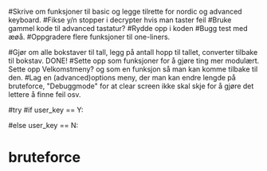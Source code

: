 


#Skrive om funksjoner til basic og legge tilrette for nordic og advanced keyboard.
#Fikse y/n stopper i decrypter hvis man taster feil
#Bruke gammel kode til advanced tastatur?
#Rydde opp i koden
#Bugg test med æøå. 
#Oppgradere flere funksjoner til one-liners.





#Gjør om alle bokstaver til tall, legg på antall hopp til tallet, converter tilbake til bokstav. DONE!
#Sette opp som funksjoner for å gjøre ting mer modulært. Sette opp Velkomstmeny? og som en funksjon så man kan komme tilbake til den.
#Lag en (advanced)options meny, der man kan endre lengde på bruteforce, "Debuggmode" for at clear screen ikke skal skje for å gjøre det lettere å finne feil osv.


#try 
#if user_key == Y: 
	
#else user_key == N:
#    bruteforce

